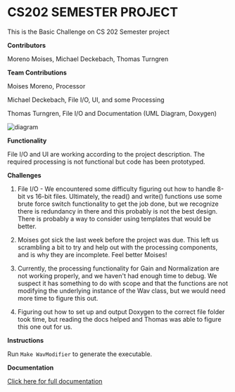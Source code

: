 # CS202 SEMESTER PROJECT

This is the Basic Challenge on CS 202 Semester project 

**Contributors**

Moreno Moises, Michael Deckebach, Thomas Turngren

**Team Contributions**

Moises Moreno, Processor

Michael Deckebach, File I/O, UI, and some Processing

Thomas Turngren, File I/O and Documentation (UML Diagram, Doxygen)

![diagram](https://user-images.githubusercontent.com/89604178/145154961-c9591cd5-f1df-4907-a598-78251cb7e342.png)

**Functionality**

File I/O and UI are working according to the project description. The required processing is not functional but code has been prototyped. 

**Challenges**

1. File I/O - We encountered some difficulty figuring out how to handle 8-bit vs 16-bit files. Ultimately, the read() and write() functions
use some brute force switch functionality to get the job done, but we recognize there is redundancy in there and this probably is not the best
design. There is probably a way to consider using templates that would be better.

2. Moises got sick the last week before the project was due. This left us scrambling a bit to try and help out with the processing components, 
and is why they are incomplete. Feel better Moises!

3. Currently, the processing functionality for Gain and Normalization are not working properly, and we haven't had enough time to debug. We suspect
it has something to do with scope and that the functions are not modifying the underlying instance of the Wav class, but we would need more time to
figure this out.

4. Figuring out how to set up and output Doxygen to the correct file folder took time, but reading the docs helped and Thomas was able to 
figure this one out for us.

**Instructions**

Run ```Make WavModifier``` to generate the executable.

**Documentation**

[Click here for full documentation](https://deckebach-michael.github.io/cs202-semester-project/)
